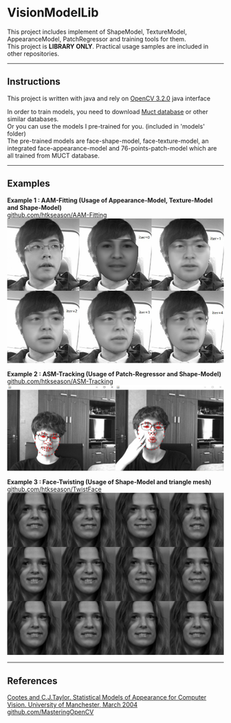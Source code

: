 # VisionModelLib  
This project includes implement of ShapeModel, TextureModel, AppearanceModel, PatchRegressor and training tools for them.  
This project is __LIBRARY ONLY__. Practical usage samples are included in other repositories.  
  
---  
  
## Instructions  
This project is written with java and rely on [OpenCV 3.2.0](http://opencv.org/releases.html) java interface  

In order to train models, you need to download [Muct database](http://www.milbo.org/muct/) or other similar databases.  
Or you can use the models I pre-trained for you. (included in 'models' folder)  
The pre-trained models are face-shape-model, face-texture-model, an integrated face-appearance-model and 76-points-patch-model which are all trained from MUCT database.  
  
---
  
## Examples  
  
__Example 1 : AAM-Fitting (Usage of Appearance-Model, Texture-Model and Shape-Model)__  
[github.com/htkseason/AAM-Fitting](https://github.com/htkseason/AAM-Fitting)  
![AAM-Fitting](https://github.com/htkseason/AAM-Fitting/blob/master/demo.jpg)  
  
__Example 2 : ASM-Tracking (Usage of Patch-Regressor and Shape-Model)__  
[github.com/htkseason/ASM-Tracking](https://github.com/htkseason/ASM-Tracking)  
![ASM-Tracking](https://github.com/htkseason/ASM-Tracking/blob/master/demo.jpg)  
  
__Example 3 : Face-Twisting (Usage of Shape-Model and triangle mesh)__  
[github.com/htkseason/TwistFace](https://github.com/htkseason/TwistFace)  
![Face-Twisting](https://github.com/htkseason/TwistFace/blob/master/demo.jpg)  
  
---  
  
## References  
[Cootes and C.J.Taylor. Statistical Models of Appearance for Computer Vision. University of Manchester, March 2004](http://www.face-rec.org/algorithms/AAM/app_models.pdf)  
[github.com/MasteringOpenCV](https://github.com/MasteringOpenCV/code)  